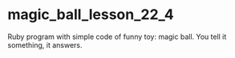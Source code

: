 # magic_ball_lesson_22_4
Ruby program with simple code of funny toy: magic ball. You tell it something, it answers.
